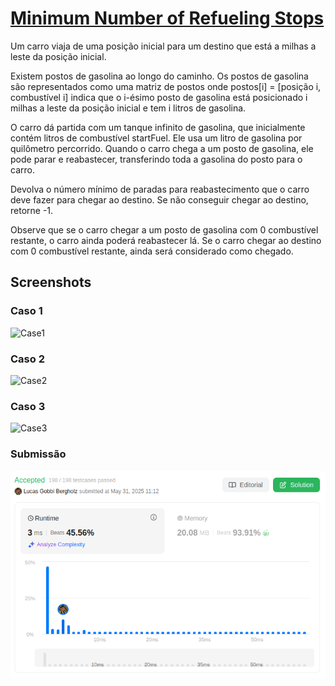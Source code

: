 # [Minimum Number of Refueling Stops](https://leetcode.com/problems/minimum-number-of-refueling-stops/description)

Um carro viaja de uma posição inicial para um destino que está a milhas a leste da posição inicial.

Existem postos de gasolina ao longo do caminho. Os postos de gasolina são representados como uma matriz de postos onde postos[i] = [posição i, combustível i] indica que o i-ésimo posto de gasolina está posicionado i milhas a leste da posição inicial e tem i litros de gasolina.

O carro dá partida com um tanque infinito de gasolina, que inicialmente contém litros de combustível startFuel. Ele usa um litro de gasolina por quilômetro percorrido. Quando o carro chega a um posto de gasolina, ele pode parar e reabastecer, transferindo toda a gasolina do posto para o carro.

Devolva o número mínimo de paradas para reabastecimento que o carro deve fazer para chegar ao destino. Se não conseguir chegar ao destino, retorne -1.

Observe que se o carro chegar a um posto de gasolina com 0 combustível restante, o carro ainda poderá reabastecer lá. Se o carro chegar ao destino com 0 combustível restante, ainda será considerado como chegado.

## Screenshots

### Caso 1

![Case1](/MinimumRefueling/assets/img/caso1.png)

### Caso 2

![Case2](/MinimumRefueling/assets/img/caso2.png)

### Caso 3

![Case3](/MinimumRefueling/assets/img/caso3.png)

### Submissão

![Submission](/MinimumRefueling/assets/img/submissao.png)
